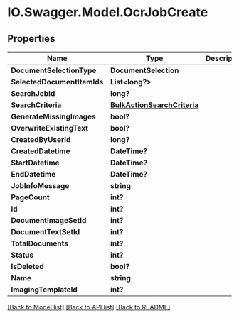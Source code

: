 # IO.Swagger.Model.OcrJobCreate
## Properties

Name | Type | Description | Notes
------------ | ------------- | ------------- | -------------
**DocumentSelectionType** | **DocumentSelection** |  | [optional] 
**SelectedDocumentItemIds** | **List&lt;long?&gt;** |  | [optional] 
**SearchJobId** | **long?** |  | [optional] 
**SearchCriteria** | [**BulkActionSearchCriteria**](BulkActionSearchCriteria.md) |  | [optional] 
**GenerateMissingImages** | **bool?** |  | [optional] 
**OverwriteExistingText** | **bool?** |  | [optional] 
**CreatedByUserId** | **long?** |  | [optional] 
**CreatedDatetime** | **DateTime?** |  | [optional] 
**StartDatetime** | **DateTime?** |  | [optional] 
**EndDatetime** | **DateTime?** |  | [optional] 
**JobInfoMessage** | **string** |  | [optional] 
**PageCount** | **int?** |  | [optional] 
**Id** | **int?** |  | [optional] 
**DocumentImageSetId** | **int?** |  | [optional] 
**DocumentTextSetId** | **int?** |  | [optional] 
**TotalDocuments** | **int?** |  | [optional] 
**Status** | **int?** |  | [optional] 
**IsDeleted** | **bool?** |  | [optional] 
**Name** | **string** |  | [optional] 
**ImagingTemplateId** | **int?** |  | [optional] 

[[Back to Model list]](../README.md#documentation-for-models) [[Back to API list]](../README.md#documentation-for-api-endpoints) [[Back to README]](../README.md)

